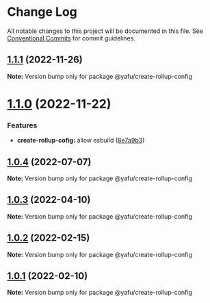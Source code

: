 # Change Log

All notable changes to this project will be documented in this file.
See [Conventional Commits](https://conventionalcommits.org) for commit guidelines.

## [1.1.1](https://github.com/TheLudd/yafu-mono/compare/@yafu/create-rollup-config@1.1.0...@yafu/create-rollup-config@1.1.1) (2022-11-26)

**Note:** Version bump only for package @yafu/create-rollup-config





# [1.1.0](https://github.com/TheLudd/yafu-mono/compare/@yafu/create-rollup-config@1.0.4...@yafu/create-rollup-config@1.1.0) (2022-11-22)


### Features

* **create-rollup-cofig:** allow esbuild ([8e7a9b3](https://github.com/TheLudd/yafu-mono/commit/8e7a9b3d7aa137a037bd277692ed99366620152e))





## [1.0.4](https://github.com/TheLudd/yafu-mono/compare/@yafu/create-rollup-config@1.0.3...@yafu/create-rollup-config@1.0.4) (2022-07-07)

**Note:** Version bump only for package @yafu/create-rollup-config





## [1.0.3](https://github.com/TheLudd/yafu-mono/compare/@yafu/create-rollup-config@1.0.2...@yafu/create-rollup-config@1.0.3) (2022-04-10)

**Note:** Version bump only for package @yafu/create-rollup-config





## [1.0.2](https://github.com/TheLudd/yafu-mono/compare/@yafu/create-rollup-config@1.0.1...@yafu/create-rollup-config@1.0.2) (2022-02-15)

**Note:** Version bump only for package @yafu/create-rollup-config





## [1.0.1](https://github.com/TheLudd/yafu-mono/compare/@yafu/create-rollup-config@1.0.0...@yafu/create-rollup-config@1.0.1) (2022-02-10)

**Note:** Version bump only for package @yafu/create-rollup-config
